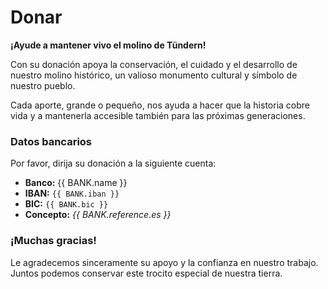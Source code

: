 # Donar

<script setup>
import { BANK } from './.vitepress/variables'
</script>

**¡Ayude a mantener vivo el molino de Tündern!**

Con su donación apoya la conservación, el cuidado y el desarrollo de nuestro molino histórico, un valioso monumento cultural y símbolo de nuestro pueblo.

Cada aporte, grande o pequeño, nos ayuda a hacer que la historia cobre vida y a mantenerla accesible también para las próximas generaciones.

### Datos bancarios

Por favor, dirija su donación a la siguiente cuenta:

- **Banco:** {{ BANK.name }}
- **IBAN:** `{{ BANK.iban }}`
- **BIC:** `{{ BANK.bic }}`
- **Concepto:** *{{ BANK.reference.es }}*

### ¡Muchas gracias!

Le agradecemos sinceramente su apoyo y la confianza en nuestro trabajo.
Juntos podemos conservar este trocito especial de nuestra tierra.

